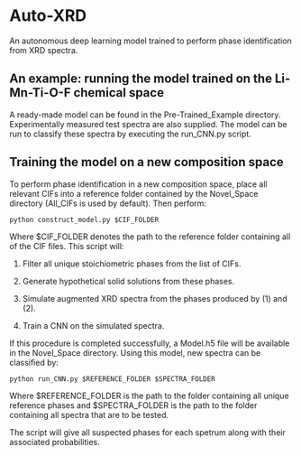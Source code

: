 # Auto-XRD

An autonomous deep learning model trained to perform phase identification from XRD spectra. 

## An example: running the model trained on the Li-Mn-Ti-O-F chemical space

A ready-made model can be found in the Pre-Trained_Example directory. Experimentally measured test spectra are also supplied. The model can be run to classify these spectra by executing the run_CNN.py script.

## Training the model on a new composition space

To perform phase identification in a new composition space, place all relevant CIFs into a reference folder contained by the Novel_Space directory (All_CIFs is used by default). Then perform:

```
python construct_model.py $CIF_FOLDER
```

Where $CIF_FOLDER denotes the path to the reference folder containing all of the CIF files. This script will:

1) Filter all unique stoichiometric phases from the list of CIFs.

2) Generate hypothetical solid solutions from these phases.

3) Simulate augmented XRD spectra from the phases produced by (1) and (2).

4) Train a CNN on the simulated spectra.

If this procedure is completed successfully, a Model.h5 file will be available in the Novel_Space directory. Using this model, new spectra can be classified by:

```
python run_CNN.py $REFERENCE_FOLDER $SPECTRA_FOLDER
```

Where $REFERENCE_FOLDER is the path to the folder containing all unique reference phases and $SPECTRA_FOLDER is the path to the folder containing all spectra that are to be tested.

The script will give all suspected phases for each spetrum along with their associated probabilities.

